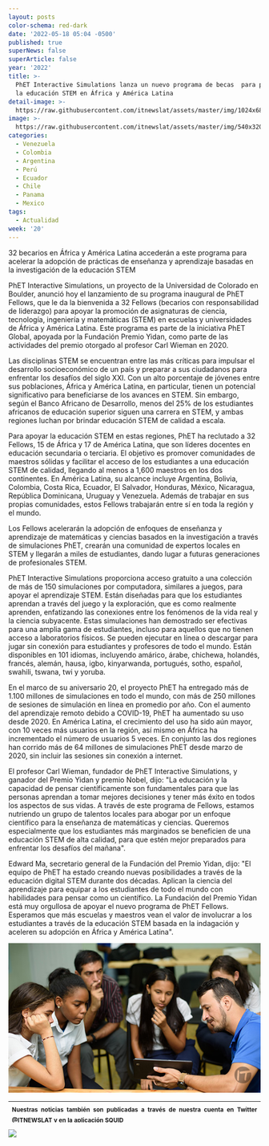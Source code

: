 ```yaml
---
layout: posts
color-schema: red-dark
date: '2022-05-18 05:04 -0500'
published: true
superNews: false
superArticle: false
year: '2022'
title: >-
  PhET Interactive Simulations lanza un nuevo programa de becas  para promover
  la educación STEM en África y América Latina
detail-image: >-
  https://raw.githubusercontent.com/itnewslat/assets/master/img/1024x680/Tecnologia-Educacion-g.jpg
image: >-
  https://raw.githubusercontent.com/itnewslat/assets/master/img/540x320/Tecnologia-Educacion-p.jpg
categories:
  - Venezuela
  - Colombia
  - Argentina
  - Perú
  - Ecuador
  - Chile
  - Panama
  - Mexico
tags:
  - Actualidad
week: '20'
---
```

32 becarios en África y América Latina accederán a este programa para acelerar la adopción de prácticas de enseñanza y aprendizaje basadas en la investigación de la educación STEM

PhET Interactive Simulations, un proyecto de la Universidad de Colorado en Boulder, anunció hoy el lanzamiento de su programa inaugural de PhET Fellows, que le da la bienvenida a 32 Fellows (becarios con responsabilidad de liderazgo) para apoyar la promoción de asignaturas de ciencia, tecnología, ingeniería y matemáticas (STEM) en escuelas y universidades de África y América Latina. Este programa es parte de la iniciativa PhET Global, apoyada por la Fundación Premio Yidan, como parte de las actividades del premio otorgado al profesor Carl Wieman en 2020.

Las disciplinas STEM se encuentran entre las más críticas para impulsar el desarrollo socioeconómico de un país y preparar a sus ciudadanos para enfrentar los desafíos del siglo XXI. Con un alto porcentaje de jóvenes entre sus poblaciones, África y América Latina, en particular, tienen un potencial significativo para beneficiarse de los avances en STEM. Sin embargo, según el Banco Africano de Desarrollo, menos del 25% de los estudiantes africanos de educación superior siguen una carrera en STEM, y ambas regiones luchan por brindar educación STEM de calidad a escala.

Para apoyar la educación STEM en estas regiones, PhET ha reclutado a 32 Fellows, 15 de África y 17 de América Latina, que son líderes docentes en educación secundaria o terciaria. El objetivo es promover comunidades de maestros sólidas y facilitar el acceso de los estudiantes a una educación STEM de calidad, llegando al menos a 1,600 maestros en los dos continentes. En América Latina, su alcance incluye Argentina, Bolivia, Colombia, Costa Rica, Ecuador, El Salvador, Honduras, México, Nicaragua, República Dominicana, Uruguay y Venezuela. Además de trabajar en sus propias comunidades, estos Fellows trabajarán entre sí en toda la región y el mundo.

Los Fellows acelerarán la adopción de enfoques de enseñanza y aprendizaje de matemáticas y ciencias basados en la investigación a través de simulaciones PhET, crearán una comunidad de expertos locales en STEM y llegarán a miles de estudiantes, dando lugar a futuras generaciones de profesionales STEM.

PhET Interactive Simulations proporciona acceso gratuito a una colección de más de 150 simulaciones por computadora, similares a juegos, para apoyar el aprendizaje STEM. Están diseñadas para que los estudiantes aprendan a través del juego y la exploración, que es como realmente aprenden, enfatizando las conexiones entre los fenómenos de la vida real y la ciencia subyacente. Estas simulaciones han demostrado ser efectivas para una amplia gama de estudiantes, incluso para aquellos que no tienen acceso a laboratorios físicos. Se pueden ejecutar en línea o descargar para jugar sin conexión para estudiantes y profesores de todo el mundo. Están disponibles en 101 idiomas, incluyendo amárico, árabe, chichewa, holandés, francés, alemán, hausa, igbo, kinyarwanda, portugués, sotho, español, swahili, tswana, twi y yoruba.  

En el marco de su aniversario 20, el proyecto PhET ha entregado más de 1.100 millones de simulaciones en todo el mundo, con más de 250 millones de sesiones de simulación en línea en promedio por año. Con el aumento del aprendizaje remoto debido a COVID-19, PhET ha aumentado su uso desde 2020. En América Latina, el crecimiento del uso ha sido aún mayor, con 10 veces más usuarios en la región, así mismo en África ha incrementado el número de usuarios 5 veces. En conjunto las dos regiones han corrido más de 64 millones de simulaciones PhET desde marzo de 2020, sin incluir las sesiones sin conexión a internet. 

El profesor Carl Wieman, fundador de PhET Interactive Simulations, y ganador del Premio Yidan y premio Nobel, dijo: "La educación y la capacidad de pensar científicamente son fundamentales para que las personas aprendan a tomar mejores decisiones y tener más éxito en todos los aspectos de sus vidas. A través de este programa de Fellows, estamos nutriendo un grupo de talentos locales para abogar por un enfoque científico para la enseñanza de matemáticas y ciencias. Queremos especialmente que los estudiantes más marginados se beneficien de una educación STEM de alta calidad, para que estén mejor preparados para enfrentar los desafíos del mañana".

Edward Ma, secretario general de la Fundación del Premio Yidan, dijo: "El equipo de PhET ha estado creando nuevas posibilidades a través de la educación digital STEM durante dos décadas. Aplican la ciencia del aprendizaje para equipar a los estudiantes de todo el mundo con habilidades para pensar como un científico. La Fundación del Premio Yidan está muy orgullosa de apoyar el nuevo programa de PhET Fellows. Esperamos que más escuelas y maestros vean el valor de involucrar a los estudiantes a través de la educación STEM basada en la indagación      y aceleren su adopción en África y América Latina".

![](https://raw.githubusercontent.com/itnewslat/assets/master/img/540x320/Tecnologia-Educacion-p.jpg)

<table style="height: 42px;" width="569">
<tbody>
<tr>
<td style="text-align: justify;"><sub><strong>Nuestras noticias también son publicadas a través de nuestra cuenta en Twitter <a href="https://twitter.com/itnewslat?lang=es">@ITNEWSLAT</a> y en la aplicación <a href="https://squidapp.co/en/">SQUID</a></strong></sub></td>
</tr>
</tbody>
</table>

<img src="https://tracker.metricool.com/c3po.jpg?hash=56f88a41e39ab42c063cc51676587a04"/>